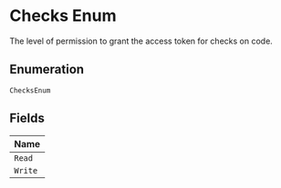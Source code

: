 
# Checks Enum

The level of permission to grant the access token for checks on code.

## Enumeration

`ChecksEnum`

## Fields

| Name |
|  --- |
| `Read` |
| `Write` |

